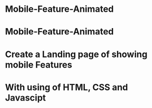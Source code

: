 # Mobile-Feature-Animated
# Mobile-Feature-Animated
# Create a Landing page of showing mobile Features
# With using of HTML, CSS and Javascipt
